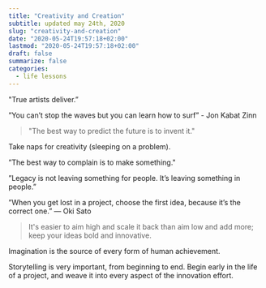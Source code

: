 ```yaml
---
title: "Creativity and Creation"
subtitle: updated may 24th, 2020
slug: "creativity-and-creation"
date: "2020-05-24T19:57:18+02:00"
lastmod: "2020-05-24T19:57:18+02:00"
draft: false
summarize: false
categories:
  - life lessons
---
```


"True artists deliver.”

”You can’t stop the waves but you can learn how to surf” - Jon Kabat Zinn

> "The best way to predict the future is to invent it."

Take naps for creativity (sleeping on a problem).

”The best way to complain is to make something."

”Legacy is not leaving something for people. It’s leaving something in people.”

”When you get lost in a project, choose the first idea, because it’s the correct one.” — Oki Sato

> It's easier to aim high and scale it back than aim low and add more; keep your ideas bold and innovative.

Imagination is the source of every form of human achievement.

Storytelling is very important, from beginning to end. Begin early in the life of a project, and weave it into every aspect of the innovation effort.
